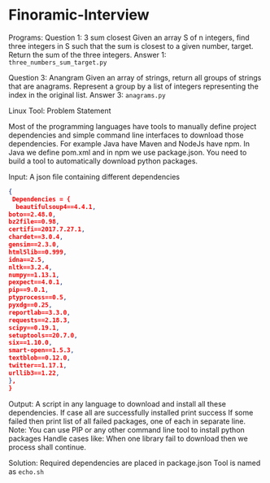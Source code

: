 # Finoramic-Interview
Programs:
Question 1: 3 sum closest
Given an array S of n integers, find three integers in S such that the sum is closest to a given number, target.
Return the sum of the three integers.
Answer 1: ```three_numbers_sum_target.py```

Question 3: Anangram
Given an array of strings, return all groups of strings that are anagrams. Represent a group by a list of integers representing the index in the original list.
Answer 3: ```anagrams.py```

Linux Tool:
Problem Statement 

Most of the programming languages have tools to manually define project dependencies and simple command line interfaces to download those dependencies. For example Java have Maven and NodeJs have npm. In Java we define pom.xml and in npm we use package.json. You need to build a tool to automatically download python packages. 

Input:
A json file containing different dependencies
```json
{
 Dependencies = {
  beautifulsoup4==4.4.1,
boto==2.48.0,
bz2file==0.98,
certifi==2017.7.27.1,
chardet==3.0.4,
gensim==2.3.0,
html5lib==0.999,
idna==2.5,
nltk==3.2.4,
numpy==1.13.1,
pexpect==4.0.1,
pip==9.0.1,
ptyprocess==0.5,
pyxdg==0.25,
reportlab==3.3.0,
requests==2.18.3,
scipy==0.19.1,
setuptools==20.7.0,
six==1.10.0,
smart-open==1.5.3,
textblob==0.12.0,
twitter==1.17.1,
urllib3==1.22,
},
}
```
Output: 
A script in any language to download and install all these dependencies. 
If case all are successfully installed print success
If some failed then print list of all failed packages, one of each in separate line. 
Note: You can use PIP or any other command line tool to install python packages
Handle cases like: 
When one library fail to download then we process shall continue.

Solution: Required dependencies are placed in package.json
Tool is named as ```echo.sh```



